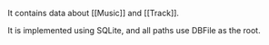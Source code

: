 It contains data about [[Music]] and [[Track]].

It is implemented using SQLite, and all paths use DBFile as the root.